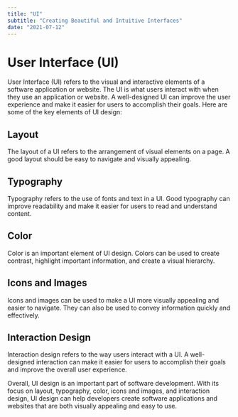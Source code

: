 ```yaml
---
title: "UI"
subtitle: "Creating Beautiful and Intuitive Interfaces"
date: "2021-07-12"
---
```

# User Interface (UI)

User Interface (UI) refers to the visual and interactive elements of a software application or website. The UI is what users interact with when they use an application or website. A well-designed UI can improve the user experience and make it easier for users to accomplish their goals. Here are some of the key elements of UI design:

## Layout

The layout of a UI refers to the arrangement of visual elements on a page. A good layout should be easy to navigate and visually appealing.

## Typography

Typography refers to the use of fonts and text in a UI. Good typography can improve readability and make it easier for users to read and understand content.

## Color

Color is an important element of UI design. Colors can be used to create contrast, highlight important information, and create a visual hierarchy.

## Icons and Images

Icons and images can be used to make a UI more visually appealing and easier to navigate. They can also be used to convey information quickly and effectively.

## Interaction Design

Interaction design refers to the way users interact with a UI. A well-designed interaction can make it easier for users to accomplish their goals and improve the overall user experience.

Overall, UI design is an important part of software development. With its focus on layout, typography, color, icons and images, and interaction design, UI design can help developers create software applications and websites that are both visually appealing and easy to use.